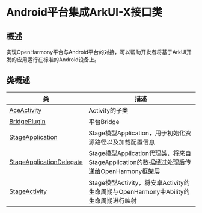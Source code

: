 # Android平台集成ArkUI-X接口类

## 概述

实现OpenHarmony平台与Android平台的对接，可以帮助开发者将基于ArkUI开发的应用运行在标准的Android设备上。

## 类概述

| 类    | 描述               |
| ----------- | ---------------------------------- |
| [AceActivity](AceActivity.md) | Activity的子类 |
| [BridgePlugin](BridgePlugin.md) | 平台Bridge |
| [StageApplication](StageApplication.md) | Stage模型Application，用于初始化资源路径以及加载配置信息 |
| [StageApplicationDelegate](StageApplicationDelegate.md) | Stage模型Application代理类，将来自StageApplication的数据经过处理后传递给OpenHarmony框架层 |
| [StageActivity](StageActivity.md) | Stage模型Activity，将安卓Activity的生命周期与OpenHarmony中Ability的生命周期进行映射 |
